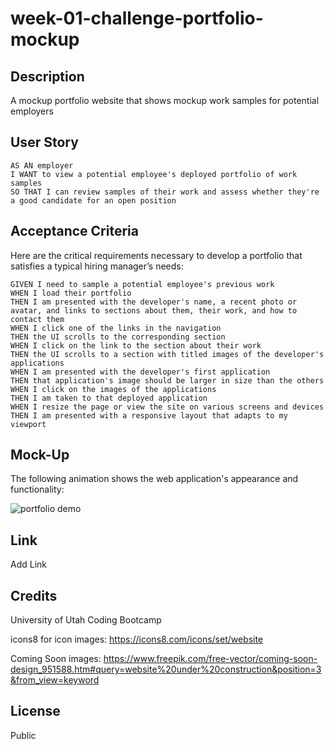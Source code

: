 # week-01-challenge-portfolio-mockup

## Description

A mockup portfolio website that shows mockup work samples for potential employers

## User Story

```
AS AN employer
I WANT to view a potential employee's deployed portfolio of work samples
SO THAT I can review samples of their work and assess whether they're a good candidate for an open position
```


## Acceptance Criteria

Here are the critical requirements necessary to develop a portfolio that satisfies a typical hiring manager’s needs:

```
GIVEN I need to sample a potential employee's previous work
WHEN I load their portfolio
THEN I am presented with the developer's name, a recent photo or avatar, and links to sections about them, their work, and how to contact them
WHEN I click one of the links in the navigation
THEN the UI scrolls to the corresponding section
WHEN I click on the link to the section about their work
THEN the UI scrolls to a section with titled images of the developer's applications
WHEN I am presented with the developer's first application
THEN that application's image should be larger in size than the others
WHEN I click on the images of the applications
THEN I am taken to that deployed application
WHEN I resize the page or view the site on various screens and devices
THEN I am presented with a responsive layout that adapts to my viewport
```


## Mock-Up

The following animation shows the web application's appearance and functionality:

![portfolio demo](./assets/css/02-advanced-css-homework-demo.gif)


## Link

Add Link

## Credits

University of Utah Coding Bootcamp

icons8 for icon images: https://icons8.com/icons/set/website

Coming Soon images: https://www.freepik.com/free-vector/coming-soon-design_951588.htm#query=website%20under%20construction&position=3&from_view=keyword


## License

Public
